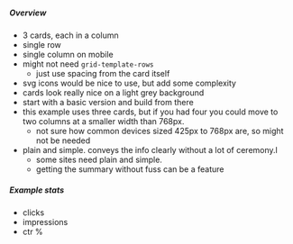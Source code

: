 ##### Overview
* 3 cards, each in a column
* single row
* single column on mobile
* might not need `grid-template-rows`
    * just use spacing from the card itself
* svg icons would be nice to use, but add some complexity
* cards look really nice on a light grey background
* start with a basic version and build from there
* this example uses three cards, but if you had four you could move to two columns at a smaller width than 768px. 
  * not sure how common devices sized 425px to 768px are, so might not be needed
* plain and simple. conveys the info clearly without a lot of ceremony.l
  * some sites need plain and simple.
  * getting the summary without fuss can be a feature

##### Example stats
* clicks
* impressions
* ctr %
